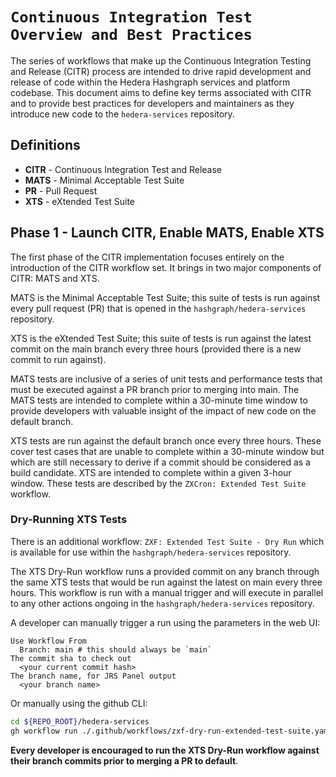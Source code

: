 # `Continuous Integration Test Overview and Best Practices`

The series of workflows that make up the Continuous Integration Testing and Release (CITR) process are intended
to drive rapid development and release of code within the Hedera Hashgraph services and platform codebase. This
document aims to define key terms associated with CITR and to provide best practices for developers and
maintainers as they introduce new code to the `hedera-services` repository.

## Definitions

- **CITR** - Continuous Integration Test and Release
- **MATS** - Minimal Acceptable Test Suite
- **PR** - Pull Request
- **XTS** - eXtended Test Suite

## Phase 1 - Launch CITR, Enable MATS, Enable XTS

The first phase of the CITR implementation focuses entirely on the introduction of the CITR workflow set. It brings in
two major components of CITR: MATS and XTS.

MATS is the Minimal Acceptable Test Suite; this suite of tests is run against every pull request (PR) that is opened in
the `hashgraph/hedera-services` repository.

XTS is the eXtended Test Suite; this suite of tests is run against the latest commit on the main branch every three
hours (provided there is a new commit to run against).

MATS tests are inclusive of a series of unit tests and performance tests that must be executed against a PR branch prior
to merging into main. The MATS tests are intended to complete within a 30-minute time window to provide developers
with valuable insight of the impact of new code on the default branch.

XTS tests are run against the default branch once every three hours. These cover test cases that are unable to complete
within a 30-minute window but which are still necessary to derive if a commit should be considered as a build
candidate. XTS are intended to complete within a given 3-hour window. These tests are described by the
`ZXCron: Extended Test Suite` workflow.

### Dry-Running XTS Tests

There is an additional workflow: `ZXF: Extended Test Suite - Dry Run` which is available for use within the
`hashgraph/hedera-services` repository.

The XTS Dry-Run workflow runs a provided commit on any branch through the same XTS tests that would be run against the
latest on main every three hours. This workflow is run with a manual trigger and will execute in parallel to any
other actions ongoing in the `hashgraph/hedera-services` repository.

A developer can manually trigger a run using the parameters in the web UI:

```text
Use Workflow From
  Branch: main # this should always be `main`
The commit sha to check out
  <your current commit hash>
The branch name, for JRS Panel output
  <your branch name>
```

Or manually using the github CLI:

```bash
cd ${REPO_ROOT}/hedera-services
gh workflow run ./.github/workflows/zxf-dry-run-extended-test-suite.yaml -f commit_sha=`git rev-parse HEAD` -f branch_name='<branch_name>'
```

**Every developer is encouraged to run the XTS Dry-Run workflow against their branch commits prior to merging a PR to default**.
